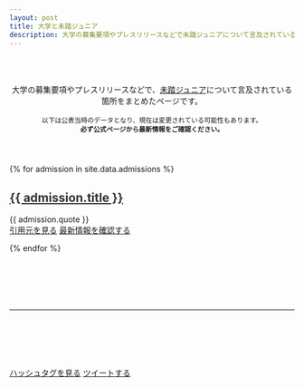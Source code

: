 ```yaml
---
layout: post
title: 大学と未踏ジュニア
description: 大学の募集要項やプレスリリースなどで未踏ジュニアについて言及されているページをまとめています。公表当時のデータとなり、現在は変更されている可能性もありますので、必ず最新年度の公式ページをご確認ください。
---
```


<p style="text-align:center; padding: 50px 0px 40px; font-size: 99%;">
  大学の募集要項やプレスリリースなどで、<a href='/about'>未踏ジュニア</a>について言及されている箇所をまとめたページです。<br>
  <br>
  <small><i class="fa-light fa-solid fa-triangle-exclamation"></i>
    以下は公表当時のデータとなり、現在は変更されている可能性もあります。<br class='ignore-sp'><b>必ず公式ページから最新情報をご確認ください。</b></small><br>
</p>


{% for admission in site.data.admissions %}
<h2 id='{{ admission.id }}'>
  <a href='#{{ admission.id }}' style='color: #333; font-weight: bold;'>{{ admission.title }}</a>
</h2>
<div class='quote'>{{ admission.quote }}</div>


<div class='flex'>
  <a class="button" href="{{ admission.quote_src }}">引用元を見る</a>
  <a class="button" href="{{ admission.link }}">最新情報を確認する</a>
</div>

{% endfor %}

<hr style='margin: 100px auto 100px auto;'>

<div class='flex'>
  <a href='https://twitter.com/hashtag/未踏ジュニア' class='button'>ハッシュタグを見る</a>
  <a href='https://twitter.com/intent/tweet?hashtags=未踏ジュニア&url=https://jr.mitou.org/admissions&lang=jp&related=mitoujr' class='button'>ツイートする</a>
</div>

